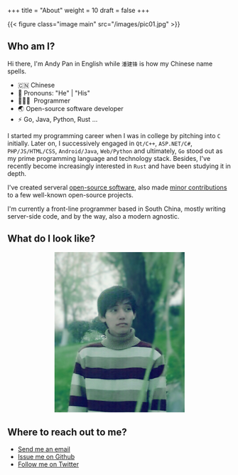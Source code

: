 +++
title = "About"
weight = 10
draft = false
+++

{{< figure class="image main" src="/images/pic01.jpg" >}}

## Who am I?

Hi there, I'm Andy Pan in English while `潘建锋` is how my Chinese name spells.

- 🇨🇳 Chinese
- 👔 Pronouns: "He" | "His"
- 🧑🏻‍💻 &nbsp;Programmer
- 🌏 Open-source software developer
- ⚡ Go, Java, Python, Rust ...

I started my programming career when I was in college by pitching into `C` initially. Later on,  I successively engaged in `Qt/C++`, `ASP.NET/C#`, `PHP/JS/HTML/CSS`, `Android/Java`, `Web/Python` and ultimately, `Go` stood out as my prime programming language and technology stack. Besides, I've recently become increasingly interested in `Rust` and have been studying it in depth.

I've created serveral [open-source software](https://taohuawu.club/my-github-repos), also made [minor contributions](https://github.com/panjf2000) to a few well-known open-source projects.

I'm currently a front-line programmer based in South China, mostly writing server-side code, and by the way, also a modern agnostic.

## What do I look like?

<p align="center">
	<img src="/images/me.jpg" />
</p>

## Where to reach out to me?

- [Send me an email](mailto:i@andypan.me)
- [Issue me on Github](https://github.com/panjf2000)
- [Follow me on Twitter](https://twitter.com/_andy_pan)
